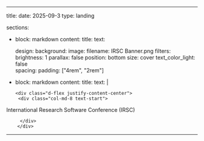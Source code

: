 ---
title:
date: 2025-09-3
type: landing

sections:
  - block: markdown
    content:
      title: 
      text:
    
    design:
      background:
        image:
          filename: IRSC Banner.png
          filters:
            brightness: 1
          parallax: false
          position: bottom
          size: cover
          text_color_light: false      
      spacing:
        padding: ["4rem", "2rem"]     

  - block: markdown
    content:
      title:
      text:   |

        <div class="d-flex justify-content-center">
         <div class="col-md-8 text-start">
               
International Research Software Conference (IRSC)
 

         </div>
        </div>  

___
